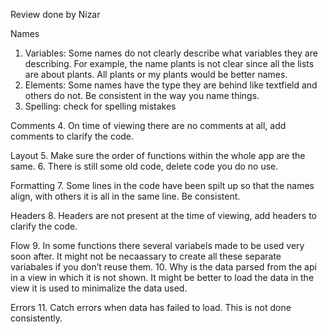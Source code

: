 Review done by Nizar

Names
1. Variables: Some names do not clearly describe what variables they are describing. For example, the name plants is not clear since all the lists are about plants. All plants or my plants would be better names. 
2. Elements: Some names have the type they are behind like textfield and others do not. Be consistent in the way you name things. 
3. Spelling: check for spelling mistakes 

Comments
4. On time of viewing there are no comments at all, add comments to clarify the code. 

Layout
5. Make sure the order of functions within the whole app are the same. 
6. There is still some old code, delete code you do no use. 

Formatting
7. Some lines in the code have been spilt up so that the names align, with others it is all in the same line. Be consistent.

Headers
8. Headers are not present at the time of viewing, add headers to clarify the code. 

Flow
9. In some functions there several variabels made to be used very soon after. It might not be necaassary to create all these separate variabales if you don’t reuse them. 
10. Why is the data parsed from the api in a view in which it is not shown. It might be better to load the data in the view it is used to minimalize the data used. 

Errors
11. Catch errors when data has failed to load. This is not done consistently. 
